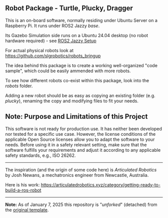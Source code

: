 ## Robot Package - Turtle, Plucky, Dragger

This is an on-board software, normally residing under Ubuntu Server on a Raspberry Pi. It runs under ROS2 Jazzy *base*.

Its Gazebo Simulation side runs on a Ubuntu 24.04 desktop (no robot hardware required) - see [ROS2 Jazzy Setup](https://github.com/slgrobotics/robots_bringup/tree/main/Docs/ROS-Jazzy)

For actual physical robots look at https://github.com/slgrobotics/robots_bringup

The idea behind this package is to create a working well-organized "code sample", which could be easily ammended with more robots.

To see how different robots co-exist within this package, look into the _robots_ folder.

Adding a new robot should be as easy as copying an existing folder (e.g. _plucky_), renaming the copy and modifying files to fit your needs.

## Note: Purpose and Limitations of this Project

This software is not ready for production use. It has neither been developed nor tested for a specific use case. However, the license conditions of the applicable Open Source licenses allow you to adapt the software to your needs. Before using it in a safety relevant setting, make sure that the software fulfills your requirements and adjust it according to any applicable safety standards, e.g., ISO 26262.

-----------------------

The inspiration (and the origin of some code here) is _Articulated Robotics_ by Josh Newans, a mechatronics engineer from Newcastle, Australia.

Here is his work: https://articulatedrobotics.xyz/category/getting-ready-to-build-a-ros-robot

-----------------------

**Note:** As of January 7, 2025 this repository is "_unforked_" (detached) from the [original template](https://github.com/joshnewans/articubot_one).
